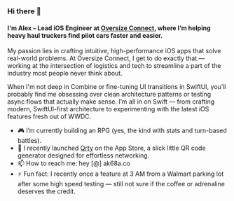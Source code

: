 ### Hi there 👋

#### I'm Alex – Lead iOS Engineer at [Oversize Connect](https://apps.apple.com/us/app/oversize-connect/id6741709246), where I’m helping heavy haul truckers find pilot cars faster and easier.

My passion lies in crafting intuitive, high-performance iOS apps that solve real-world problems. At Oversize Connect, I get to do exactly that — working at the intersection of logistics and tech to streamline a part of the industry most people never think about.

When I'm not deep in Combine or fine-tuning UI transitions in SwiftUI, you’ll probably find me obsessing over clean architecture patterns or testing async flows that actually make sense. I’m all in on Swift — from crafting modern, SwiftUI-first architecture to experimenting with the latest iOS features fresh out of WWDC.

- 🎮 I’m currently building an RPG (yes, the kind with stats and turn-based battles). 
- 🚀 I recently launched [Qrty](https://apps.apple.com/us/app/qrty/id6744279795) on the App Store, a slick little QR code generator designed for effortless networking.
- 📫 How to reach me: hey [@] ak68a.co
- ⚡ Fun fact: I recently once a feature at 3 AM from a Walmart parking lot after some high speed testing — still not sure if the coffee or adrenaline deserves the credit. 
